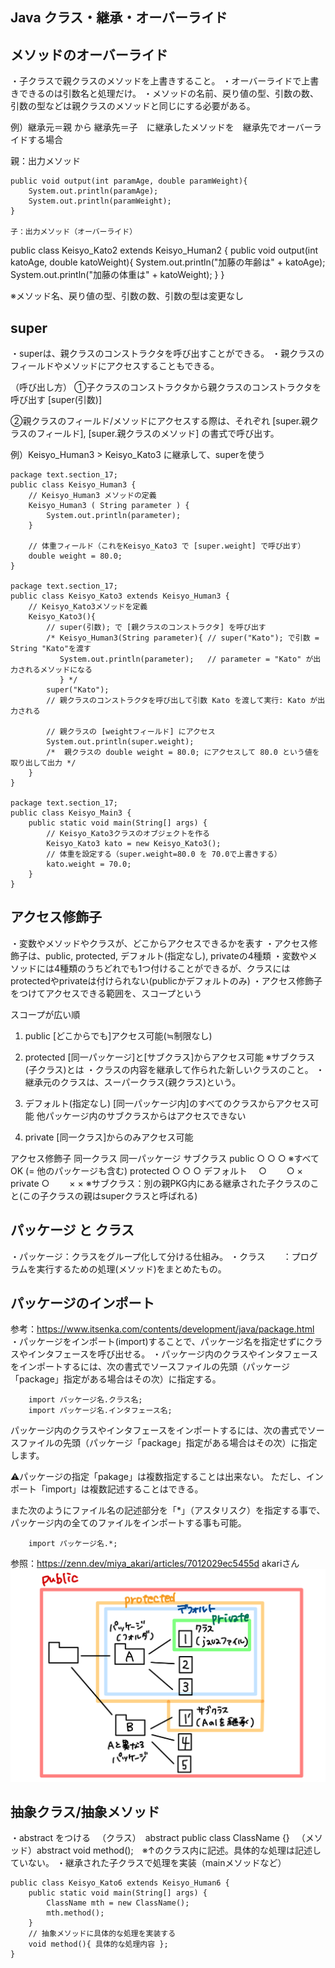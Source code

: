 ## Java クラス・継承・オーバーライド

## メソッドのオーバーライド
・子クラスで親クラスのメソッドを上書きすること。
・オーバーライドで上書きできるのは引数名と処理だけ。
・メソッドの名前、戻り値の型、引数の数、引数の型などは親クラスのメソッドと同じにする必要がある。

例）継承元＝親 から 継承先＝子　に継承したメソッドを　継承先でオーバーライドする場合

親：出力メソッド
```
public void output(int paramAge, double paramWeight){
    System.out.println(paramAge);
    System.out.println(paramWeight);
}

子：出力メソッド（オーバーライド）
```
public class Keisyo_Kato2 extends Keisyo_Human2 {
   public void output(int katoAge, double katoWeight){
      System.out.println("加藤の年齢は" + katoAge);
      System.out.println("加藤の体重は" + katoWeight);
   }
}

※メソッド名、戻り値の型、引数の数、引数の型は変更なし

## super
・superは、親クラスのコンストラクタを呼び出すことができる。
・親クラスのフィールドやメソッドにアクセスすることもできる。

（呼び出し方）
①子クラスのコンストラクタから親クラスのコンストラクタを呼び出す
    [super(引数)]

②親クラスのフィールド/メソッドにアクセスする際は、それぞれ
    [super.親クラスのフィールド], [super.親クラスのメソッド]
    の書式で呼び出す。

例）Keisyo_Human3 > Keisyo_Kato3 に継承して、superを使う
```
package text.section_17;
public class Keisyo_Human3 {
	// Keisyo_Human3 メソッドの定義
	Keisyo_Human3 ( String parameter ) {
		System.out.println(parameter);
	}
	
	// 体重フィールド（これをKeisyo_Kato3 で [super.weight] で呼び出す）
	double weight = 80.0;
}

package text.section_17;
public class Keisyo_Kato3 extends Keisyo_Human3 {
	// Keisyo_Kato3メソッドを定義
	Keisyo_Kato3(){
		// super(引数); で [親クラスのコンストラクタ] を呼び出す
		/* Keisyo_Human3(String parameter){	// super("Kato"); で引数 = String "Kato"を渡す
		   System.out.println(parameter);	// parameter = "Kato" が出力されるメソッドになる
		   } */
		super("Kato");
        // 親クラスのコンストラクタを呼び出して引数 Kato を渡して実行: Kato が出力される
		
        // 親クラスの [weightフィールド] にアクセス
		System.out.println(super.weight);
		/* 	親クラスの double weight = 80.0; にアクセスして 80.0 という値を取り出して出力 */
	}	
}

package text.section_17;
public class Keisyo_Main3 {
	public static void main(String[] args) {
		// Keisyo_Kato3クラスのオブジェクトを作る
		Keisyo_Kato3 kato = new Keisyo_Kato3();
		// 体重を設定する（super.weight=80.0 を 70.0で上書きする）
		kato.weight = 70.0;
	}
}
```

## アクセス修飾子
・変数やメソッドやクラスが、どこからアクセスできるかを表す
・アクセス修飾子は、public, protected, デフォルト(指定なし), privateの4種類
・変数やメソッドには4種類のうちどれでも1つ付けることができるが、クラスにはprotectedやprivateは付けられない(publicかデフォルトのみ)
・アクセス修飾子をつけてアクセスできる範囲を、スコープという

スコープが広い順
1. public
[どこからでも]アクセス可能(≒制限なし)
2. protected
[同一パッケージ]と[サブクラス]からアクセス可能
    ※サブクラス(子クラス)とは
    ・クラスの内容を継承して作られた新しいクラスのこと。
    ・継承元のクラスは、スーパークラス(親クラス)という。

3. デフォルト(指定なし)
[同一パッケージ内]のすべてのクラスからアクセス可能
    他パッケージ内のサブクラスからはアクセスできない
4. private
[同一クラス]からのみアクセス可能

アクセス修飾子	同一クラス	同一パッケージ	サブクラス
public         	  ○       	 ○         	 ○       ※すべてOK (= 他のパッケージも含む)
protected	 	  ○       	 ○         	 ○ 
デフォルト		  　○       　　○         	×
private           ○       　　×        	  ×
※サブクラス：別の親PKG内にある継承された子クラスのこと(この子クラスの親はsuperクラスと呼ばれる)


## パッケージ と クラス
・パッケージ：クラスをグループ化して分ける仕組み。
・クラス　　：プログラムを実行するための処理(メソッド)をまとめたもの。

## パッケージのインポート
参考：https://www.itsenka.com/contents/development/java/package.html
・パッケージをインポート(import)することで、パッケージ名を指定せずにクラスやインタフェースを呼び出せる。
・パッケージ内のクラスやインタフェースをインポートするには、次の書式でソースファイルの先頭（パッケージ「package」指定がある場合はその次）に指定する。
```
    import パッケージ名.クラス名;
    import パッケージ名.インタフェース名;
```
パッケージ内のクラスやインタフェースをインポートするには、次の書式でソースファイルの先頭（パッケージ「package」指定がある場合はその次）に指定します。

⚠️パッケージの指定「pakage」は複数指定することは出来ない。
    ただし、インポート「import」は複数記述することはできる。

また次のようにファイル名の記述部分を「*」（アスタリスク）を指定する事で、パッケージ内の全てのファイルをインポートする事も可能。
```
    import パッケージ名.*;
```

参照：https://zenn.dev/miya_akari/articles/7012029ec5455d
    akariさん
![alt text](image.png)

## 抽象クラス/抽象メソッド
・abstract をつける
　（クラス）　abstract public class ClassName {}
　（メソッド）abstract void method();　※↑のクラス内に記述。具体的な処理は記述していない。
・継承された子クラスで処理を実装（mainメソッドなど）
```
public class Keisyo_Kato6 extends Keisyo_Human6 {
	public static void main(String[] args) {
        ClassName mth = new ClassName();
        mth.method();
    }
    // 抽象メソッドに具体的な処理を実装する
    void method(){ 具体的な処理内容 };
}
```
